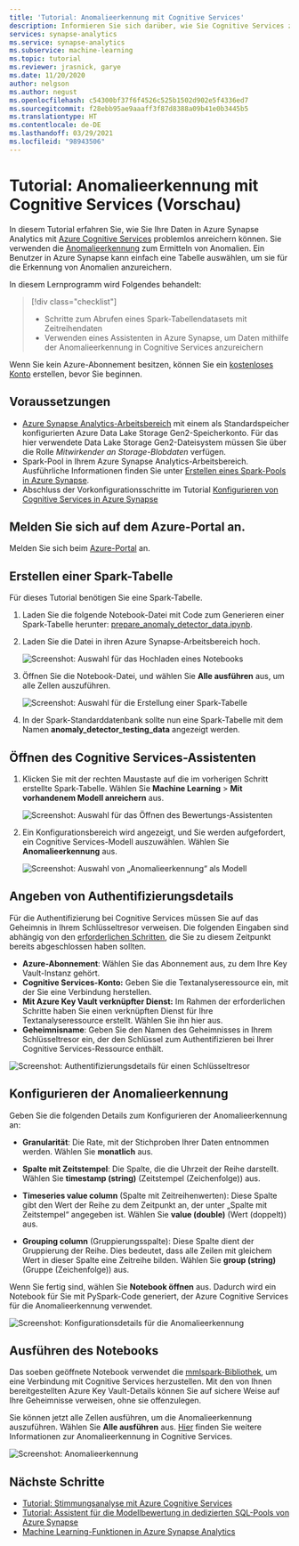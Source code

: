 ```yaml
---
title: 'Tutorial: Anomalieerkennung mit Cognitive Services'
description: Informieren Sie sich darüber, wie Sie Cognitive Services zur Anomalieerkennung in Azure Synapse Analytics verwenden.
services: synapse-analytics
ms.service: synapse-analytics
ms.subservice: machine-learning
ms.topic: tutorial
ms.reviewer: jrasnick, garye
ms.date: 11/20/2020
author: nelgson
ms.author: negust
ms.openlocfilehash: c54300bf37f6f4526c525b1502d902e5f4336ed7
ms.sourcegitcommit: f28ebb95ae9aaaff3f87d8388a09b41e0b3445b5
ms.translationtype: HT
ms.contentlocale: de-DE
ms.lasthandoff: 03/29/2021
ms.locfileid: "98943506"
---
```

# <a name="tutorial-anomaly-detection-with-cognitive-services-preview"></a>Tutorial: Anomalieerkennung mit Cognitive Services (Vorschau)

In diesem Tutorial erfahren Sie, wie Sie Ihre Daten in Azure Synapse Analytics mit [Azure Cognitive Services](../../cognitive-services/index.yml) problemlos anreichern können. Sie verwenden die [Anomalieerkennung](../../cognitive-services/anomaly-detector/index.yml) zum Ermitteln von Anomalien. Ein Benutzer in Azure Synapse kann einfach eine Tabelle auswählen, um sie für die Erkennung von Anomalien anzureichern.

In diesem Lernprogramm wird Folgendes behandelt:

> [!div class="checklist"]
> - Schritte zum Abrufen eines Spark-Tabellendatasets mit Zeitreihendaten
> - Verwenden eines Assistenten in Azure Synapse, um Daten mithilfe der Anomalieerkennung in Cognitive Services anzureichern

Wenn Sie kein Azure-Abonnement besitzen, können Sie ein [kostenloses Konto](https://azure.microsoft.com/free/) erstellen, bevor Sie beginnen.

## <a name="prerequisites"></a>Voraussetzungen

- [Azure Synapse Analytics-Arbeitsbereich](../get-started-create-workspace.md) mit einem als Standardspeicher konfigurierten Azure Data Lake Storage Gen2-Speicherkonto. Für das hier verwendete Data Lake Storage Gen2-Dateisystem müssen Sie über die Rolle *Mitwirkender an Storage-Blobdaten* verfügen.
- Spark-Pool in Ihrem Azure Synapse Analytics-Arbeitsbereich. Ausführliche Informationen finden Sie unter [Erstellen eines Spark-Pools in Azure Synapse](../quickstart-create-sql-pool-studio.md).
- Abschluss der Vorkonfigurationsschritte im Tutorial [Konfigurieren von Cognitive Services in Azure Synapse](tutorial-configure-cognitive-services-synapse.md)

## <a name="sign-in-to-the-azure-portal"></a>Melden Sie sich auf dem Azure-Portal an.

Melden Sie sich beim [Azure-Portal](https://portal.azure.com/) an.

## <a name="create-a-spark-table"></a>Erstellen einer Spark-Tabelle

Für dieses Tutorial benötigen Sie eine Spark-Tabelle.

1. Laden Sie die folgende Notebook-Datei mit Code zum Generieren einer Spark-Tabelle herunter: [prepare_anomaly_detector_data.ipynb](https://go.microsoft.com/fwlink/?linkid=2149577).

1. Laden Sie die Datei in ihren Azure Synapse-Arbeitsbereich hoch.

   ![Screenshot: Auswahl für das Hochladen eines Notebooks](media/tutorial-cognitive-services/tutorial-cognitive-services-anomaly-00a.png)

1. Öffnen Sie die Notebook-Datei, und wählen Sie **Alle ausführen** aus, um alle Zellen auszuführen.

   ![Screenshot: Auswahl für die Erstellung einer Spark-Tabelle](media/tutorial-cognitive-services/tutorial-cognitive-services-anomaly-00b.png)

1. In der Spark-Standarddatenbank sollte nun eine Spark-Tabelle mit dem Namen **anomaly_detector_testing_data** angezeigt werden.

## <a name="open-the-cognitive-services-wizard"></a>Öffnen des Cognitive Services-Assistenten

1. Klicken Sie mit der rechten Maustaste auf die im vorherigen Schritt erstellte Spark-Tabelle. Wählen Sie **Machine Learning** > **Mit vorhandenem Modell anreichern** aus.

   ![Screenshot: Auswahl für das Öffnen des Bewertungs-Assistenten](media/tutorial-cognitive-services/tutorial-cognitive-services-anomaly-00g.png)

2. Ein Konfigurationsbereich wird angezeigt, und Sie werden aufgefordert, ein Cognitive Services-Modell auszuwählen. Wählen Sie **Anomalieerkennung** aus.

   ![Screenshot: Auswahl von „Anomalieerkennung“ als Modell](media/tutorial-cognitive-services/tutorial-cognitive-services-anomaly-00c.png)

## <a name="provide-authentication-details"></a>Angeben von Authentifizierungsdetails

Für die Authentifizierung bei Cognitive Services müssen Sie auf das Geheimnis in Ihrem Schlüsseltresor verweisen. Die folgenden Eingaben sind abhängig von den [erforderlichen Schritten](tutorial-configure-cognitive-services-synapse.md), die Sie zu diesem Zeitpunkt bereits abgeschlossen haben sollten.

- **Azure-Abonnement**: Wählen Sie das Abonnement aus, zu dem Ihre Key Vault-Instanz gehört.
- **Cognitive Services-Konto:** Geben Sie die Textanalyseressource ein, mit der Sie eine Verbindung herstellen.
- **Mit Azure Key Vault verknüpfter Dienst:** Im Rahmen der erforderlichen Schritte haben Sie einen verknüpften Dienst für Ihre Textanalyseressource erstellt. Wählen Sie ihn hier aus.
- **Geheimnisname**: Geben Sie den Namen des Geheimnisses in Ihrem Schlüsseltresor ein, der den Schlüssel zum Authentifizieren bei Ihrer Cognitive Services-Ressource enthält.

![Screenshot: Authentifizierungsdetails für einen Schlüsseltresor](media/tutorial-cognitive-services/tutorial-cognitive-services-anomaly-00d.png)

## <a name="configure-anomaly-detector"></a>Konfigurieren der Anomalieerkennung

Geben Sie die folgenden Details zum Konfigurieren der Anomalieerkennung an:

- **Granularität**: Die Rate, mit der Stichproben Ihrer Daten entnommen werden. Wählen Sie **monatlich** aus. 

- **Spalte mit Zeitstempel**: Die Spalte, die die Uhrzeit der Reihe darstellt. Wählen Sie **timestamp (string)** (Zeitstempel (Zeichenfolge)) aus.

- **Timeseries value column** (Spalte mit Zeitreihenwerten): Diese Spalte gibt den Wert der Reihe zu dem Zeitpunkt an, der unter „Spalte mit Zeitstempel“ angegeben ist. Wählen Sie **value (double)** (Wert (doppelt)) aus.

- **Grouping column** (Gruppierungsspalte): Diese Spalte dient der Gruppierung der Reihe. Dies bedeutet, dass alle Zeilen mit gleichem Wert in dieser Spalte eine Zeitreihe bilden. Wählen Sie **group (string)** (Gruppe (Zeichenfolge)) aus.

Wenn Sie fertig sind, wählen Sie **Notebook öffnen** aus. Dadurch wird ein Notebook für Sie mit PySpark-Code generiert, der Azure Cognitive Services für die Anomalieerkennung verwendet.

![Screenshot: Konfigurationsdetails für die Anomalieerkennung](media/tutorial-cognitive-services/tutorial-cognitive-services-anomaly-00e.png)

## <a name="run-the-notebook"></a>Ausführen des Notebooks

Das soeben geöffnete Notebook verwendet die [mmlspark-Bibliothek](https://github.com/Azure/mmlspark), um eine Verbindung mit Cognitive Services herzustellen. Mit den von Ihnen bereitgestellten Azure Key Vault-Details können Sie auf sichere Weise auf Ihre Geheimnisse verweisen, ohne sie offenzulegen.

Sie können jetzt alle Zellen ausführen, um die Anomalieerkennung auszuführen. Wählen Sie **Alle ausführen** aus. [Hier](../../cognitive-services/anomaly-detector/index.yml) finden Sie weitere Informationen zur Anomalieerkennung in Cognitive Services.

![Screenshot: Anomalieerkennung](media/tutorial-cognitive-services/tutorial-cognitive-services-anomaly-00f.png)

## <a name="next-steps"></a>Nächste Schritte

- [Tutorial: Stimmungsanalyse mit Azure Cognitive Services](tutorial-cognitive-services-sentiment.md)
- [Tutorial: Assistent für die Modellbewertung in dedizierten SQL-Pools von Azure Synapse](tutorial-sql-pool-model-scoring-wizard.md)
- [Machine Learning-Funktionen in Azure Synapse Analytics](what-is-machine-learning.md)
